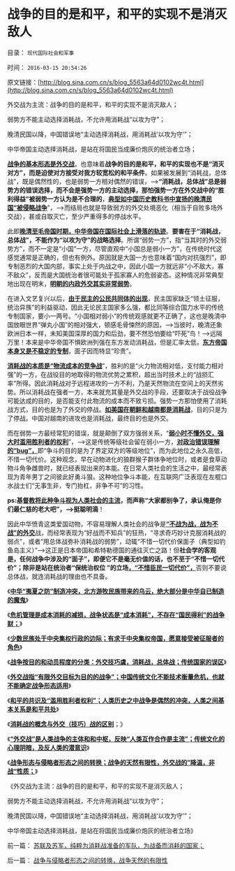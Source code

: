# 战争的目的是和平，和平的实现不是消灭敌人

目录： `现代国际社会和军事` 

时间： `2016-03-15 20:54:26` 

原文链接：[http://blog.sina.com.cn/s/blog_5563a64d0102wc4t.html](http://blog.sina.com.cn/s/blog_5563a64d0102wc4t.html)

外交战为主流：战争的目的是和平，和平的实现不是消灭敌人；

弱势方不能主动选择消耗战，不允许用消耗战“以攻为守”；

晚清民国以降，中国错误地“主动选择消耗战，用消耗战‘以攻为守’”；

中华帝国主动选择消耗战，是站在将国民当成廉价炮灰的统治者立场；

[**战争的基本形态是外交战**](../../../2016/3/11/消耗战的概念与外交战的技巧.md)，也意味着**战争的目的是和平，和平的实现也不是“消灭对方”，而是迫使对方接受对我方较宽松的和平条件**。如果被发展到“消耗战，总体战”，既是偶然性的，也是弱势一方相对偶然的错误，——>**“消耗战，总体战”总是弱势方的错误选择，而不会是强势一方的主动选择，那怕强势一方在外交战中的“胜利得益”被弱势一方认为是不合理的**，[**典型如中国历史教科书中宣扬的晚清民国“被侵略战争**](../../../2016/1/4/鸦片战争后中华传统的自杀轨迹，专制恐龙更具自杀倾向.md)”，——>而结局也就是导致弱方的外交处境恶化（相当于自败多场外交战），甚或自取灭亡，至少严重得多的停战水平。

此即[**晚清至毛帝国时期，中华帝国在国际社会上滑落的轨迹**](../../../2015/12/29/中华帝国的伟大面子，鸦片战争导致国将不国的政治危机；.md)。**要害在于“消耗战，总体战”，不能作为“以攻为守”的战略选择**。所谓“弱势一方”，指“当其时的外交弱势方”，而不一定是“小国”一方，尽管直观中“小国总是弱小一方”，在传统时代这感觉通常是正确的，但也有例外。原因就是大国一方也意味着“国内对抗强烈”，即专制恶烈的大国内部，事实上处于内战之中，因此小国一方就远非“小不敌大，寡不敌众”，反而是大国统治者很可能处于孤家寡人的危弱姿态。这种情况非常典型地出现在明末，[**明朝的内政外交其实非常弱势**](../../../2008/10/26/明朝必亡！冤杀袁崇焕，也只是小事一桩.md)。

在进入文艺复兴以后，[**由于民主的公民共同体的出现**](../../../2012/12/6/民主共同体自觉维护成员利益，伟大帝国蔑视国民利益；.md)，民主国家缺乏“领土征服，统治异族”的利益驱动，因此无论民主国家多么强，都比同等综合国力水平的传统专制国家，要小一两号。“小国相对弱小”的传统观感就更不正确了，这也是晚清中国放眼世界“弹丸小国”的相对强大，顿感毛骨悚然的原因，——>当彼时，晚清还象欧洲日本一样，未知美国深厚的国力和后劲，要不然恐怕要给“吓死”鸟！——>远隔万里！本来是中华帝国不惧欧洲列强在东方发动消耗战，但是汇率太低，[**东方帝国本身又是不稳定的专制**](http://blog.sina.com.cn/s/blog_5563a64d0102vd3c.html)，面子因而特显“珍贵”。

[**消耗战的本质是“物流成本的竞争战**](../../../2009/1/28/战争是实施火力物流的准确投放的快递专业.md)”，胜利的是“火力物流相对低，支付能力相对强”的一方，在战役目的地取得的物流优势之累积，超出当时技术上的“战损汇率”所得。因此消耗战对于远程进攻的一方不利，乃是天然物流在空间上的天然劣势。所以消耗战在强者一方，本来就充其量是外交战的手段，还要取决于战役战争可能达成的目的，是否能支付此物流的成本而不致亏损。强势一方那怕使用了消耗战方式，目的也是为了外交的停战。[**如美国在朝鲜和越南都是消耗战**](../../../2009/7/10/美国在越南的反游击和斯里兰卡死了的凶猫.md)，目的只是为了停战。中国对越南的进攻也是消耗战，最终目的也是外交。

而在弱势一方最经常犯的错误，就是颠倒了双方强弱关系，“[**弱小时不懂外交，强大时滥用胜利者的权利**](../../../2011/1/13/近代中国什么叫“弱国无外交”？.md)”，——>这是传统等级社会留在弱小一方，[**对政治错误理解的“bug”，**](../../../2016/3/6/“好战必亡，忘战必危”的社会学解读“传统自杀模式”；.md)即“争斗的目的是为了界定双方的等级地位”，而为此地位之永久高低，不惜一切代价。这种观念，早在动物进化的狼群猴子群体争地位时，或者是食草动物斗角争雌兽时，就已经表现出来的本能。在日常人类社会的生活之中，最经常表现为青年男丁之间彼此好勇斗狠。这种地位争斗本能，在互联网广泛表现在左棍口水战士们“无事生非，专门抬杠，非争不可”的习性。

**ps:基[**督教将此种争斗视为人类社会的主流**](../../../2015/9/7/基督教进步主义的华丽转身,《天国王朝》不是宣传基督教.md)，而声称“大家都别争了，承认俺是你们最仁慈的老大吧”，——>挺聪明滴**！

因此中华愤青这类爱国动物，不容易理解人类社会的战争是[**“不战为战，战为不战”的外交**](../../../2009/12/15/好战必亡，忘战必危.md)战，而经常表现为“好战而不知兵”的狂热，“寻求奇巧妙计克服消耗战的弱点”，或者“用总体战弥补消耗战的弱势”，动辄“不惜一切代价保面子（典型如钓鱼岛主义）”——>这正是日本帝国和希特勒德国的通往灭亡之路！但**社会学的客观是，任何战争中涉及的“面子”，即便它不是毫无价值的话，也不至于“不惜一切代价”；除非是站在统治者“保统治权位
”的立场**[**，“不惜臣民一切代价”，**](../../../2009/6/30/不惜一切代价牺牲全民族利益是卖国！叛国！.md)否则不要说总体战，就连消耗战的理由也不具备。

《[**中华“夷夏之防”制造冲突，北方游牧民族带来的乌云，绝大部分是中华自已制造的魔鬼**](../../../2016/3/5/中原帝国与少数民族的冲突，通常是非正义的一方；.md)》

《[**危机管理是成本消耗的减损，战争状态是“成本消耗”，不存在“国民得利”的战争财；**](../../../2016/3/6/“好战必亡，忘战必危”的社会学解读“传统自杀模式”；.md)》

《[**少数民族处于中央集权行政的边际；有求于中央集权帝国，愿意接受被征服者的角色**](../../../2016/3/7/少数民族很容易被安定，也很容易“不安分”.md)》

《[**战争按目的和动员程度的分类：外交技巧虞，消耗战，总体战；传统国家的误区**](../../../2016/3/8/外交战，消耗战，总体战，纳粹致败的常识误区.md)》

《[**外交战指“有限外交目标为目的的战争”；中国传统文化不能技术衡量危机，也就不能确定战争形态适用**](../../../2016/3/9/战争的一般形式都是（外交战＝有限的战争）；.md)》

《[**和平的共识及“滥用胜利者权利”；人类历史之中战争是偶然的冲突，人类之间基本关系是和平共处**](../../../2016/3/10/外交战之和平的共识，及“滥用胜利者的权利”；.md)》

《[**消耗战的概念与外交（技巧）战的区别**](../../../2016/3/11/消耗战的概念与外交战的技巧.md)；》

《[**“外交战”是人类战争的主体和和中枢，反映“人类互作合作是主流”；传统文化的心理阴暗，及反人类的潜意识**](../../../2016/3/13/传统文化的心理阴暗，及反人类的潜意识；.md)》

《[**战争形态与侵略者形态之间的转换；战争的天然有限性，外交战的”降温，非战“性质；**](../../../2016/3/14/战争与侵略者形态之间的转换，战争天然的有限性.md)》

《外交战为主流：战争的目的是和平，和平的实现不是消灭敌人；

弱势方不能主动选择消耗战，不允许用消耗战“以攻为守”；

晚清民国以降，中国错误地“主动选择消耗战，用消耗战‘以攻为守’”；

中华帝国主动选择消耗战，是站在将国民当成廉价炮灰的统治者立场》

前一篇： [苏联及苏军，纯粹为消耗战准备的军队，为战备而消耗的国家；](../../../2016/3/16/苏联及苏军，纯粹为消耗战准备的军队，为战备而消耗的国家；.md)

后一篇： [战争与侵略者形态之间的转换，战争天然的有限性](../../../2016/3/14/战争与侵略者形态之间的转换，战争天然的有限性.md)

